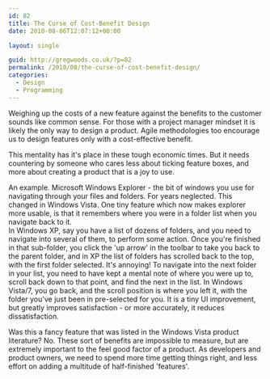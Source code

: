 ```yaml
---
id: 82
title: The Curse of Cost-Benefit Design
date: 2010-08-06T12:07:12+00:00

layout: single

guid: http://gregwoods.co.uk/?p=82
permalink: /2010/08/the-curse-of-cost-benefit-design/
categories:
  - Design
  - Programming
---
```

Weighing up the costs of a new feature against the benefits to the customer sounds like common sense. For those with a project manager mindset it is likely the only way to design a product. Agile methodologies too encourage us to design features only with a cost-effective benefit.

This mentality has it's place in these tough economic times. But it needs countering by someone who cares less about ticking feature boxes, and more about creating a product that is a joy to use.

An example. Microsoft Windows Explorer - the bit of windows you use for navigating through your files and folders. For years neglected. This changed in Windows Vista. One tiny feature which now makes explorer more usable, is that it remembers where you were in a folder list when you navigate back to it.  
In Windows XP, say you have a list of dozens of folders, and you need to navigate into several of them, to perform some action. Once you're finished in that sub-folder, you click the 'up arrow' in the toolbar to take you back to the parent folder, and in XP the list of folders has scrolled back to the top, with the first folder selected. It's annoying! To navigate into the next folder in your list, you need to have kept a mental note of where you were up to, scroll back down to that point, and find the next in the list. In Windows Vista/7, you go back, and the scroll position is where you left it, with the folder you've just been in pre-selected for you. It is a tiny UI improvement, but greatly improves satisfaction - or more accurately, it reduces dissatisfaction.

Was this a fancy feature that was listed in the Windows Vista product literature? No. These sort of benefits are impossible to measure, but are extremely important to the feel good factor of a product. As developers and product owners, we need to spend more time getting things right, and less effort on adding a multitude of half-finished 'features'.